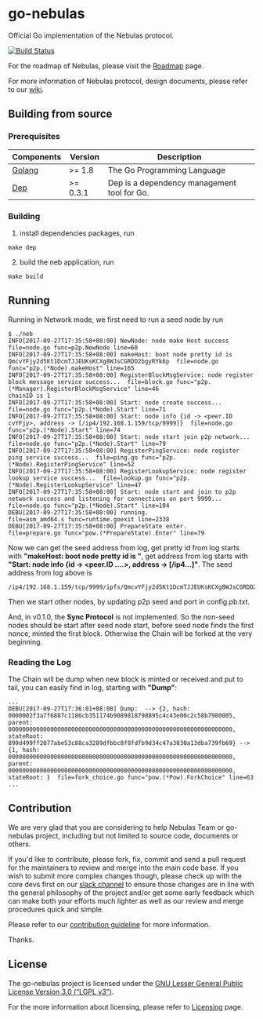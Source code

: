 # go-nebulas

Official Go implementation of the Nebulas protocol.

[![Build Status](https://travis-ci.org/nebulasio/go-nebulas.svg?branch=develop)](https://travis-ci.org/nebulasio/go-nebulas)

For the roadmap of Nebulas, please visit the [Roadmap](https://github.com/nebulasio/wiki/blob/master/roadmap.md) page.

For more information of Nebulas protocol, design documents, please refer to our [wiki](https://github.com/nebulasio/wiki).

## Building from source

### Prerequisites

| Components | Version | Description |
|----------|-------------|-------------|
|[Golang](https://golang.org) | >= 1.8| The Go Programming Language |
[Dep](https://github.com/golang/dep) | >= 0.3.1 | Dep is a dependency management tool for Go. |

### Building

1. install dependencies packages, run
```
make dep
```

2. build the neb application, run
```
make build
```

## Running

Running in Network mode, we first need to run a seed node by run
```
$ ./neb
INFO[2017-09-27T17:35:58+08:00] NewNode: node make Host success               file=node.go func=p2p.NewNode line=60
INFO[2017-09-27T17:35:58+08:00] makeHost: boot node pretty id is QmcvYFjy2d5Kt1DcmTJJEUKsKCXg8WJsCGRDD2bgyRYk6p  file=node.go func="p2p.(*Node).makeHost" line=165
INFO[2017-09-27T17:35:58+08:00] RegisterBlockMsgService: node register block message service success...  file=block.go func="p2p.(*Manager).RegisterBlockMsgService" line=46
chainID is 1
INFO[2017-09-27T17:35:58+08:00] Start: node create success...                 file=node.go func="p2p.(*Node).Start" line=71
INFO[2017-09-27T17:35:58+08:00] Start: node info {id -> <peer.ID cvYFjy>, address -> [/ip4/192.168.1.159/tcp/9999]}  file=node.go func="p2p.(*Node).Start" line=74
INFO[2017-09-27T17:35:58+08:00] Start: node start join p2p network...         file=node.go func="p2p.(*Node).Start" line=79
INFO[2017-09-27T17:35:58+08:00] RegisterPingService: node register ping service success...  file=ping.go func="p2p.(*Node).RegisterPingService" line=52
INFO[2017-09-27T17:35:58+08:00] RegisterLookupService: node register lookup service success...  file=lookup.go func="p2p.(*Node).RegisterLookupService" line=47
INFO[2017-09-27T17:35:58+08:00] Start: node start and join to p2p network success and listening for connections on port 9999...   file=node.go func="p2p.(*Node).Start" line=104
DEBU[2017-09-27T17:35:58+08:00] running.                                      file=asm_amd64.s func=runtime.goexit line=2338
DEBU[2017-09-27T17:35:58+08:00] PrepareState enter.                           file=prepare.go func="pow.(*PrepareState).Enter" line=79
```

Now we can get the seed address from log, get pretty id from log starts with **"makeHost: boot node pretty id is "**, get address from log starts with **"Start: node info {id -> <peer.ID ....>, address -> [/ip4...]"**. The seed address from log above is
```
/ip4/192.168.1.159/tcp/9999/ipfs/QmcvYFjy2d5Kt1DcmTJJEUKsKCXg8WJsCGRDD2bgyRYk6p
```

Then we start other nodes, by updating p2p seed and port in config.pb.txt.

And, in v0.1.0, the **Sync Protocol** is not implemented. So the non-seed nodes should be start after seed node start, before seed node finds the first nonce, minted the first block. Otherwise the Chain will be forked at the very beginning.


### Reading the Log

The Chain will be dump when new block is minted or received and put to tail, you can easily find in log, starting with **"Dump"**:

```
...
DEBU[2017-09-27T17:36:01+08:00] Dump:  --> {2, hash: 0000002f3a7f6887c1186cb351174b9089818798895c4c43e00c2c58b7980005, parent: 0000000000000000000000000000000000000000000000000000000000000000, stateRoot: 899d499ff2077abe53c88ca3289dfbbc8f8fdfb9d34c47a3830a13dba739fb69} --> {1, hash: 0000000000000000000000000000000000000000000000000000000000000000, parent: 0000000000000000000000000000000000000000000000000000000000000000, stateRoot: }  file=fork_choice.go func="pow.(*Pow).ForkChoice" line=63
...
```

## Contribution

We are very glad that you are considering to help Nebulas Team or go-nebulas project, including but not limited to source code, documents or others.

If you'd like to contribute, please fork, fix, commit and send a pull request for the maintainers to review and merge into the main code base. If you wish to submit more complex changes though, please check up with the core devs first on our [slack channel](http://nebulasio.herokuapp.com) to ensure those changes are in line with the general philosophy of the project and/or get some early feedback which can make both your efforts much lighter as well as our review and merge procedures quick and simple.

Please refer to our [contribution guideline](https://github.com/nebulasio/wiki/blob/master/contribute.md) for more information.

Thanks.

## License

The go-nebulas project is licensed under the [GNU Lesser General Public License Version 3.0 (“LGPL v3”)](https://www.gnu.org/licenses/lgpl-3.0.en.html).

For the more information about licensing, please refer to [Licensing](https://github.com/nebulasio/wiki/blob/master/licensing.md) page.
